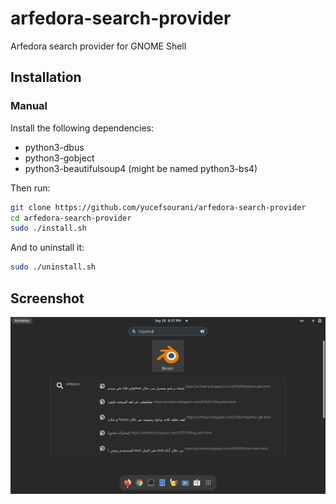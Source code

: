 # arfedora-search-provider
Arfedora search provider for GNOME Shell

## Installation

### Manual

Install the following dependencies:

- python3-dbus
- python3-gobject
- python3-beautifulsoup4 (might be named python3-bs4)


Then run:
``` bash
git clone https://github.com/yucefsourani/arfedora-search-provider
cd arfedora-search-provider
sudo ./install.sh
```

And to uninstall it:
``` bash
sudo ./uninstall.sh
```

## Screenshot
![Alt text](https://raw.githubusercontent.com/yucefsourani/arfedora-search-provider/main/Screenshot1.png "Screenshot")
